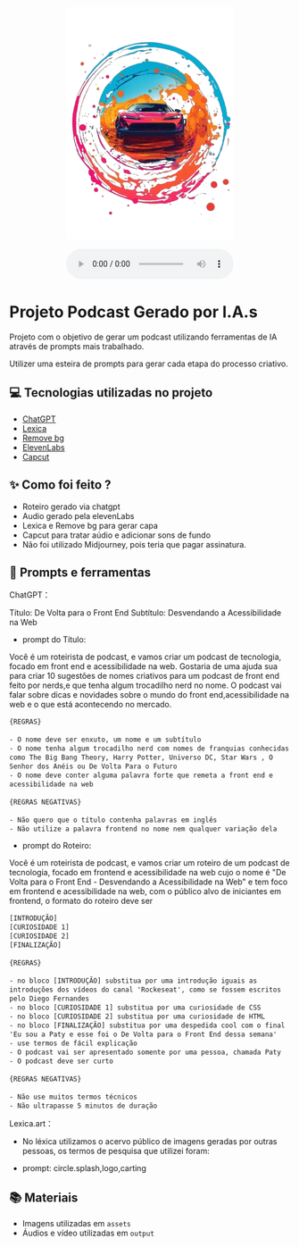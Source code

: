 
<p align="center">
<img 
    src="./assets/capa.png"
    width="300"
/>
</p>



<div align="center">
    <audio src="./output/podcast_capcut.mp3" controls title="Podcast editado"> Preview do podcast</audio>
</div>

# Projeto Podcast Gerado por I.A.s


Projeto com o objetivo de gerar um podcast utilizando ferramentas de IA através de prompts mais trabalhado.

Utilizer uma esteira de prompts para gerar cada etapa do processo criativo.



## 💻 Tecnologias utilizadas no projeto

- [ChatGPT](https://chat.openai.com/) 
- [Lexica](https://lexica.art/)
- [Remove bg](https://www.remove.bg/)
- [ElevenLabs](https://beta.elevenlabs.io/)
- [Capcut](https://www.capcut.com/pt-br/)

## ✨ Como foi feito ?

- Roteiro gerado via chatgpt
- Audio gerado pela elevenLabs
- Lexica e Remove bg para gerar capa
- Capcut para tratar aúdio e adicionar sons de fundo
- Não foi utilizado Midjourney, pois teria que pagar assinatura.

## 📄 Prompts e ferramentas


ChatGPT：

Título: De Volta para o Front End
Subtítulo: Desvendando a Acessibilidade na Web


- prompt do Título: 

Você é um roteirista de podcast, e vamos criar um podcast de tecnologia, focado em front end e acessibilidade na web. Gostaria de uma ajuda sua para criar 10 sugestões de nomes criativos para um podcast de front end feito por nerds,e que tenha algum trocadilho nerd no nome. O podcast vai falar sobre dicas e novidades sobre o mundo do front end,acessibilidade na web e o que está acontecendo no mercado.

    {REGRAS}

    - O nome deve ser enxuto, um nome e um subtítulo
    - O nome tenha algum trocadilho nerd com nomes de franquias conhecidas como The Big Bang Theory, Harry Potter, Universo DC, Star Wars , O Senhor dos Anéis ou De Volta Para o Futuro
    - O nome deve conter alguma palavra forte que remeta a front end e acessibilidade na web

    {REGRAS NEGATIVAS}

    - Não quero que o título contenha palavras em inglês
    - Não utilize a palavra frontend no nome nem qualquer variação dela


- prompt do Roteiro: 


Você é um roteirista de podcast, e vamos criar um  roteiro de um podcast de tecnologia, focado em frontend e acessibilidade na web cujo o nome é "De Volta para o Front End - Desvendando a Acessibilidade na Web" e tem foco em frontend e acessibilidade na web,  com o público alvo de iniciantes em frontend, o formato do roteiro deve ser

    [INTRODUÇÃO]
    [CURIOSIDADE 1]
    [CURIOSIDADE 2]
    [FINALIZAÇÃO]

    {REGRAS}

    - no bloco [INTRODUÇÃO] substitua por uma introdução iguais as introduções dos vídeos do canal 'Rockeseat', como se fossem escritos pelo Diego Fernandes
    - no bloco [CURIOSIDADE 1] substitua por uma curiosidade de CSS
    - no bloco [CURIOSIDADE 2] substitua por uma curiosidade de HTML
    - no bloco [FINALIZAÇÃO] substitua por uma despedida cool com o final 'Eu sou a Paty e esse foi o De Volta para o Front End dessa semana'
    - use termos de fácil explicação
    - O podcast vai ser apresentado somente por uma pessoa, chamada Paty
    - O podcast deve ser curto

    {REGRAS NEGATIVAS}

    - Não use muitos termos técnicos
    - Não ultrapasse 5 minutos de duração




Lexica.art：

- No léxica utilizamos o acervo público de imagens geradas por outras pessoas, os termos de pesquisa que utilizei foram:

- prompt: circle.splash,logo,carting




## 📚 Materiais

- Imagens utilizadas em `assets`
- Áudios e vídeo utilizadas em `output`

